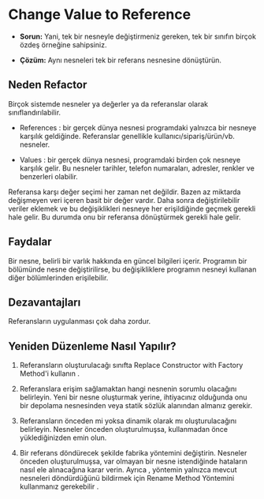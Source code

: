 # Change Value to Reference

- **Sorun:** Yani, tek bir nesneyle değiştirmeniz gereken, tek bir sınıfın birçok özdeş örneğine sahipsiniz.

- **Çözüm:** Aynı nesneleri tek bir referans nesnesine dönüştürün.

## Neden Refactor

Birçok sistemde nesneler ya değerler ya da referanslar olarak sınıflandırılabilir.

- References : bir gerçek dünya nesnesi programdaki yalnızca bir nesneye karşılık geldiğinde. Referanslar genellikle kullanıcı/sipariş/ürün/vb. nesneler.

- Values : bir gerçek dünya nesnesi, programdaki birden çok nesneye karşılık gelir. Bu nesneler tarihler, telefon numaraları, adresler, renkler ve benzerleri olabilir.

Referansa karşı değer seçimi her zaman net değildir. Bazen az miktarda değişmeyen veri içeren basit bir değer vardır. Daha sonra değiştirilebilir veriler eklemek ve bu değişiklikleri nesneye her erişildiğinde geçmek gerekli hale gelir. Bu durumda onu bir referansa dönüştürmek gerekli hale gelir.

## Faydalar

Bir nesne, belirli bir varlık hakkında en güncel bilgileri içerir. Programın bir bölümünde nesne değiştirilirse, bu değişikliklere programın nesneyi kullanan diğer bölümlerinden erişilebilir.

## Dezavantajları

Referansların uygulanması çok daha zordur.

## Yeniden Düzenleme Nasıl Yapılır?

1. Referansların oluşturulacağı sınıfta  Replace Constructor with Factory Method'i kullanın .

2. Referanslara erişim sağlamaktan hangi nesnenin sorumlu olacağını belirleyin. Yeni bir nesne oluşturmak yerine, ihtiyacınız olduğunda onu bir depolama nesnesinden veya statik sözlük alanından almanız gerekir.

3. Referansların önceden mi yoksa dinamik olarak mı oluşturulacağını belirleyin. Nesneler önceden oluşturulmuşsa, kullanmadan önce yüklediğinizden emin olun.

4. Bir referans döndürecek şekilde fabrika yöntemini değiştirin. Nesneler önceden oluşturulmuşsa, var olmayan bir nesne istendiğinde hataların nasıl ele alınacağına karar verin. Ayrıca , yöntemin yalnızca mevcut nesneleri döndürdüğünü bildirmek için  Rename Method Yöntemini kullanmanız gerekebilir .
